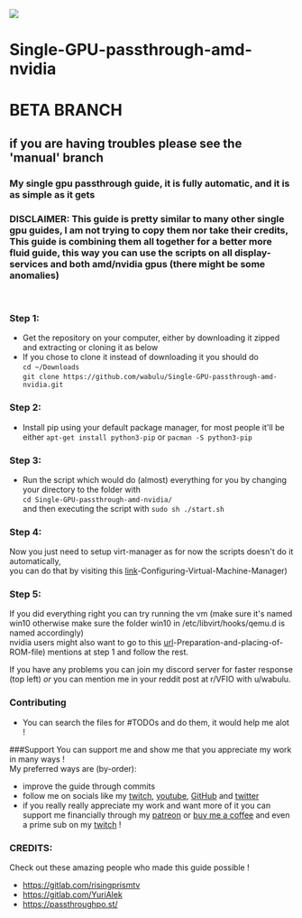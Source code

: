 <p align="left">
   <a href="https://discord.gg/ZpXvd2RJVz"><img src="https://img.shields.io/badge/discord-join-7289DA.svg?logo=discord&longCache=true&style=flat" /></a>
</p>

# Single-GPU-passthrough-amd-nvidia
# BETA BRANCH
## if you are having troubles please see the 'manual' branch
### My single gpu passthrough guide, it is fully automatic, and it is as simple as it gets

### DISCLAIMER: This guide is pretty similar to many other single gpu guides, I am not trying to copy them nor take their credits, This guide is combining them all together for a better more fluid guide, this way you can use the scripts on all display-services and both amd/nvidia gpus (there might be some anomalies)

<br />

### Step 1:

- Get the repository on your computer, either by downloading it zipped and extracting or cloning it as below
- If you chose to clone it instead of downloading it you should do <br /> 
```cd ~/Downloads ```<br />
```git clone https://github.com/wabulu/Single-GPU-passthrough-amd-nvidia.git ```<br />
### Step 2:

- Install pip using your default package manager, for most people it'll be either ``apt-get install python3-pip`` or ``pacman -S python3-pip`` <br/>

### Step 3:

- Run the script which would do (almost) everything for you by changing your directory to the folder with <br/>
 ``cd Single-GPU-passthrough-amd-nvidia/ ``<br/>
 and then executing the script with ``sudo sh ./start.sh`` <br/>

### Step 4:
Now you just need to setup virt-manager as for now the scripts doesn't do it automatically, <br/>
you can do that by visiting this [link](https://gitlab.com/risingprismtv/single-gpu-passthrough/-/wikis/5)-Configuring-Virtual-Machine-Manager)
### Step 5:

If you did everything right you can try running the vm (make sure it's named win10 otherwise make sure the folder win10
in /etc/libvirt/hooks/qemu.d is named accordingly) <br/>
nvidia users might also want to go to this [url](https://gitlab.com/risingprismtv/single-gpu-passthrough/-/wikis/6)-Preparation-and-placing-of-ROM-file) mentions at step 1 and
follow the rest. <br />

If you have any problems you can join my discord server for faster response (top left) *or* you can mention me in your
reddit post at r/VFIO with u/wabulu.


### Contributing

- You can search the files for #TODOs and do them, it would help me alot !

###Support
You can support me and show me that you appreciate my work in many ways !<br/>
My preferred ways are (by-order):
- improve the guide through commits
- follow me on socials like my [twitch](https://twitch.tv/wabulu), [youtube](https://www.youtube.com/channel/UCZE6LPN-R-2VTshryGHPEeg), [GitHub](https://github.com/wabulu) and [twitter](https://twitter.com/wwabulu)
- if you really really appreciate my work and want more of it you can support me financially through my [patreon](https://www.patreon.com/wabulu) or [buy me a coffee](https://www.buymeacoffee.com/wabulu) and even a prime sub on my [twitch](https://twitch.tv/wabulu) !

### CREDITS: <br />
Check out these amazing people who made this guide possible !
- https://gitlab.com/risingprismtv
- https://gitlab.com/YuriAlek
- https://passthroughpo.st/
